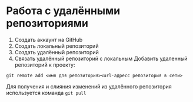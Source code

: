 # Работа с удалёнными репозиториями
1. Создать аккаунт на GitHub
2. Создать локальный репозиторий
3. Создать удалённый репозиторий
4. Связать удалённый репозиторий с локальным
Добавить удаленный репозиторий к проекту:
```
git remote add <имя для репозитория><url-адресс репозитория в сети>
```
Для получения и слияния изменений из удалённого репозитория используется команда `git pull`
